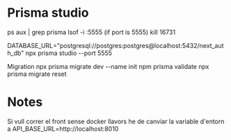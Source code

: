 # Prisma studio
 ps aux | grep prisma
lsof -i :5555 (if port is 5555)
kill 16731

DATABASE_URL="postgresql://postgres:postgres@localhost:5432/next_auth_db" npx prisma studio --port 5555

Migration
npx prisma migrate dev --name init
npm prisma validate
npx prisma migrate reset



# Notes
Si vull correr el front sense docker llavors he de canviar la variable d'entorn a API_BASE_URL=http://localhost:8010


